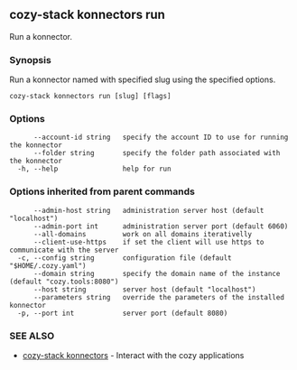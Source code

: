 ## cozy-stack konnectors run

Run a konnector.

### Synopsis


Run a konnector named with specified slug using the specified options.

```
cozy-stack konnectors run [slug] [flags]
```

### Options

```
      --account-id string   specify the account ID to use for running the konnector
      --folder string       specify the folder path associated with the konnector
  -h, --help                help for run
```

### Options inherited from parent commands

```
      --admin-host string   administration server host (default "localhost")
      --admin-port int      administration server port (default 6060)
      --all-domains         work on all domains iterativelly
      --client-use-https    if set the client will use https to communicate with the server
  -c, --config string       configuration file (default "$HOME/.cozy.yaml")
      --domain string       specify the domain name of the instance (default "cozy.tools:8080")
      --host string         server host (default "localhost")
      --parameters string   override the parameters of the installed konnector
  -p, --port int            server port (default 8080)
```

### SEE ALSO
* [cozy-stack konnectors](cozy-stack_konnectors.md)	 - Interact with the cozy applications

